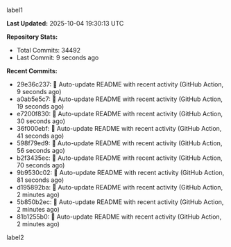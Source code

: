 
label1 
<!-- ACTIVITY_START -->
**Last Updated:** 2025-10-04 19:30:13 UTC

**Repository Stats:**
- Total Commits: 34492
- Last Commit: 9 seconds ago

**Recent Commits:**
- 29e36c237: 🤖 Auto-update README with recent activity (GitHub Action, 9 seconds ago)
- a0ab5e5c7: 🤖 Auto-update README with recent activity (GitHub Action, 19 seconds ago)
- e7200f830: 🤖 Auto-update README with recent activity (GitHub Action, 30 seconds ago)
- 36f000ebf: 🤖 Auto-update README with recent activity (GitHub Action, 41 seconds ago)
- 598f79ed9: 🤖 Auto-update README with recent activity (GitHub Action, 56 seconds ago)
- b2f3435ec: 🤖 Auto-update README with recent activity (GitHub Action, 70 seconds ago)
- 9b9530c02: 🤖 Auto-update README with recent activity (GitHub Action, 81 seconds ago)
- d195892ba: 🤖 Auto-update README with recent activity (GitHub Action, 2 minutes ago)
- 5b850b2ec: 🤖 Auto-update README with recent activity (GitHub Action, 2 minutes ago)
- 81b1255b0: 🤖 Auto-update README with recent activity (GitHub Action, 2 minutes ago)
<!-- ACTIVITY_END -->

label2
